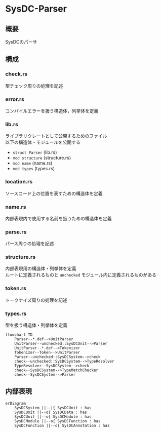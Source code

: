 # SysDC-Parser

## 概要

SysDCのパーサ

## 構成

### check.rs

型チェック周りの処理を記述

### error.rs

コンパイルエラーを扱う構造体，列挙体を定義

### lib.rs

ライブラリクレートとして公開するためのファイル  
以下の構造体・モジュールを公開する

- `struct Parser` (lib.rs)
- `mod structure` (structure.rs)
- `mod name` (name.rs)
- `mod types` (types.rs)

### location.rs

ソースコード上の位置を表すための構造体を定義

### name.rs

内部表現内で使用する名前を扱うための構造体を定義

### parse.rs

パース周りの処理を記述

### structure.rs

内部表現用の構造体・列挙体を定義  
ルートに定義されるものと `unchecked` モジュール内に定義されるものがある

### token.rs

トークナイズ周りの処理を記述

### types.rs

型を扱う構造体・列挙体を定義

```mermaid
flowchart TD
    Parser--*.def-->UnitParser
    UnitParser--unchecked::SysDCUnit-->Parser
    UnitParser--*.def-->Tokenizer
    Tokenizer--Token-->UnitParser
    Parser--unchecked::SysDCSystem-->check
    check--unchecked::SysDCSystem-->TypeResolver
    TypeResolver--SysDCSystem-->check
    check--SysDCSystem-->TypeMatchChecker
    check--SysDCSystem-->Parser
```

## 内部表現


```mermaid
erDiagram
    SysDCSystem ||--|{ SysDCUnit : has
    SysDCUnit ||--o{ SysDCData : has
    SysDCUnit ||--o{ SysDCModule : has
    SysDCModule ||--o{ SysDCFunction : has
    SysDCFunction ||--o{ SysDCAnnotation : has
```
